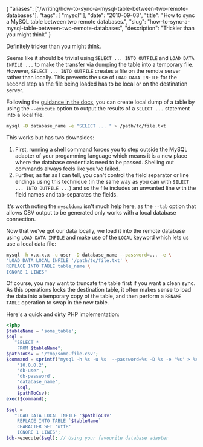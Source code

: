 {
    "aliases": ["/writing/how-to-sync-a-mysql-table-between-two-remote-databases"],
    "tags": [
        "mysql"
    ],
    "date": "2010-09-03",
    "title": "How to sync a MySQL table between two remote databases.",
    "slug": "how-to-sync-a-mysql-table-between-two-remote-databases",
    "description": "Trickier than you might think"
}

Definitely tricker than you might think.

Seems like it should be trivial using `SELECT ... INTO OUTFILE` and
`LOAD DATA INFILE ...` to make the transfer via dumping the table into a
temporary file. However, `SELECT ... INTO OUTFILE` creates a file on the
remote server rather than locally. This prevents the use of
`LOAD DATA INFILE` for the second step as the file being loaded has to
be local or on the destination server.

Following the [guidance in the
docs](http://dev.mysql.com/doc/refman/5.0/en/select.html), you can
create local dump of a table by using the `--execute` option to output
the results of a `SELECT ...` statement into a local file.

``` bash
mysql -D database_name -e "SELECT ... " > /path/to/file.txt
```

This works but has two downsides:

1.  First, running a shell command forces you to step outside the MySQL
    adapter of your progamming language which means it is a new place
    where the database credentials need to be passed. Shelling out
    commands always feels like you've failed.
2.  Further, as far as I can tell, you can't control the field separator
    or line endings using this technique (in the same way as you can
    with `SELECT ... INTO OUTFILE ...`) and so the file includes an
    unwanted line with the field names and tab-separates the fields.

It's worth noting the `mysqldump` isn't much help here, as the `--tab`
option that allows CSV output to be generated only works with a local
database connection.

Now that we've got our data locally, we load it into the remote database
using `LOAD DATA INFILE` and make use of the `LOCAL` keyword which lets
us use a local data file:

``` bash
mysql -h x.x.x.x -u user -D database_name --password=... -e \
"LOAD DATA LOCAL INFILE '/path/to/file.txt' \
REPLACE INTO TABLE table_name \
IGNORE 1 LINES"
```

Of course, you may want to truncate the table first if you want a clean
sync. As this operations locks the destination table, it often makes
sense to load the data into a temporary copy of the table, and then
perform a `RENAME TABLE` operation to swap in the new table.

Here's a quick and dirty PHP implementation:

``` php
<?php
$tableName = 'some_table';
$sql =
   "SELECT * 
    FROM $tableName";
$pathToCsv = '/tmp/some-file.csv';
$command = sprintf("mysql -h %s -u %s  --password=%s -D %s -e '%s' > %s",
    '10.0.0.2', 
    'db-user', 
    'db-password', 
    'database_name', 
    $sql, 
    $pathToCsv);
exec($command);

$sql =
   "LOAD DATA LOCAL INFILE '$pathToCsv'
    REPLACE INTO TABLE `$tableName`
    CHARACTER SET 'utf8'
    IGNORE 1 LINES";
$db->execute($sql); // Using your favourite database adapter
```
